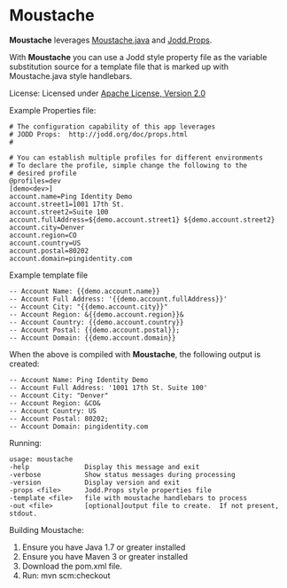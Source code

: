 Moustache
===================

**Moustache** leverages [Moustache.java](https://github.com/spullara/mustache.java) and [Jodd.Props](https://github.com/oblac/jodd).

With **Moustache** you can use a Jodd style property file as the variable substitution source for a template file that is marked up with Moustache.java style handlebars.

License:
Licensed under [Apache License, Version 2.0](http://www.apache.org/licenses/LICENSE-2.0.html)

Example Properties file:

```shell
# The configuration capability of this app leverages
# JODD Props:  http://jodd.org/doc/props.html
#

# You can establish multiple profiles for different environments
# To declare the profile, simple change the following to the 
# desired profile
@profiles=dev
[demo<dev>]
account.name=Ping Identity Demo
account.street1=1001 17th St.
account.street2=Suite 100
account.fullAddress=${demo.account.street1} ${demo.account.street2}
account.city=Denver
account.region=CO
account.country=US
account.postal=80202
account.domain=pingidentity.com	
```

Example template file

	-- Account Name: {{demo.account.name}} 
	-- Account Full Address: '{{demo.account.fullAddress}}' 
	-- Account City: "{{demo.account.city}}"
	-- Account Region: &{{demo.account.region}}&
	-- Account Country: {{demo.account.country}}
	-- Account Postal: {{demo.account.postal}};
	-- Account Domain: {{demo.account.domain}}
	
When the above is compiled with **Moustache**, the following output is created:

	-- Account Name: Ping Identity Demo 
	-- Account Full Address: '1001 17th St. Suite 100' 
	-- Account City: "Denver"
	-- Account Region: &CO&
	-- Account Country: US
	-- Account Postal: 80202;
	-- Account Domain: pingidentity.com

Running:
```shell
usage: moustache
-help              Display this message and exit
-verbose           Show status messages during processing
-version           Display version and exit
-props <file>      Jodd.Props style properties file
-template <file>   file with moustache handlebars to process
-out <file>        [optional]output file to create.  If not present, stdout.
```
Building Moustache:

1. Ensure you have Java 1.7 or greater installed
2. Ensure you have Maven 3 or greater installed
3. Download the pom.xml file.
4. Run: mvn scm:checkout
